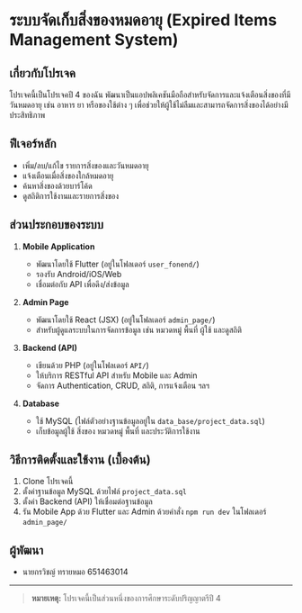 # ระบบจัดเก็บสิ่งของหมดอายุ (Expired Items Management System)

## เกี่ยวกับโปรเจค
โปรเจคนี้เป็นโปรเจคปี 4 ของฉัน พัฒนาเป็นแอปพลิเคชันมือถือสำหรับจัดการและแจ้งเตือนสิ่งของที่มีวันหมดอายุ เช่น อาหาร ยา หรือของใช้ต่าง ๆ เพื่อช่วยให้ผู้ใช้ไม่ลืมและสามารถจัดการสิ่งของได้อย่างมีประสิทธิภาพ

## ฟีเจอร์หลัก
- เพิ่ม/ลบ/แก้ไข รายการสิ่งของและวันหมดอายุ
- แจ้งเตือนเมื่อสิ่งของใกล้หมดอายุ
- ค้นหาสิ่งของด้วยบาร์โค้ด
- ดูสถิติการใช้งานและรายการสิ่งของ

## ส่วนประกอบของระบบ
1. **Mobile Application**
	- พัฒนาโดยใช้ Flutter (อยู่ในโฟลเดอร์ `user_fonend/`)
	- รองรับ Android/iOS/Web
	- เชื่อมต่อกับ API เพื่อดึง/ส่งข้อมูล

2. **Admin Page**
	- พัฒนาโดยใช้ React (JSX) (อยู่ในโฟลเดอร์ `admin_page/`)
	- สำหรับผู้ดูแลระบบในการจัดการข้อมูล เช่น หมวดหมู่ พื้นที่ ผู้ใช้ และดูสถิติ

3. **Backend (API)**
	- เขียนด้วย PHP (อยู่ในโฟลเดอร์ `API/`)
	- ให้บริการ RESTful API สำหรับ Mobile และ Admin
	- จัดการ Authentication, CRUD, สถิติ, การแจ้งเตือน ฯลฯ

4. **Database**
	- ใช้ MySQL (ไฟล์ตัวอย่างฐานข้อมูลอยู่ใน `data_base/project_data.sql`)
	- เก็บข้อมูลผู้ใช้ สิ่งของ หมวดหมู่ พื้นที่ และประวัติการใช้งาน

## วิธีการติดตั้งและใช้งาน (เบื้องต้น)
1. Clone โปรเจคนี้
2. ตั้งค่าฐานข้อมูล MySQL ด้วยไฟล์ `project_data.sql`
3. ตั้งค่า Backend (API) ให้เชื่อมต่อฐานข้อมูล
4. รัน Mobile App ด้วย Flutter และ Admin ด้วยคำสั่ง `npm run dev` ในโฟลเดอร์ `admin_page/`

## ผู้พัฒนา
- นายกรวิชญ์ ทรายหมอ 651463014

---
> **หมายเหตุ:** โปรเจคนี้เป็นส่วนหนึ่งของการศึกษาระดับปริญญาตรีปี 4
